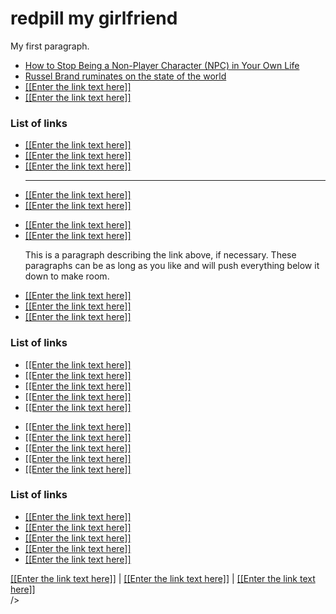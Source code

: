 <html>
	
<link rel='stylesheet' href='index.css'/>
<h1>redpill my girlfriend</h1>
<p >My first paragraph.</p>

    
<div id="left-column">
		<ul>
    
<li><a href="https://fee.org/articles/how-to-stop-being-a-non-player-character-npc-in-your-own-life/">How to Stop Being a Non-Player Character (NPC) in Your Own Life</a></li>
			
<li><a href="https://www.netflix.com/title/80187306">Russel Brand ruminates on the state of the world</a></li>
			<li><a href="[[Enter the URL here]]">[[Enter the link text here]]</a></li>
			<li><a href="[[Enter the URL here]]">[[Enter the link text here]]</a></li>
       </ul>

<h3>List of links</h3>
        
<ul>
            <li><a href="[[Enter the URL here]]">[[Enter the link text here]]</a></li>
			<li><a href="[[Enter the URL here]]">[[Enter the link text here]]</a></li>
			<li><a href="[[Enter the URL here]]">[[Enter the link text here]]</a></li>
			<hr>
			<li><a href="[[Enter the URL here]]">[[Enter the link text here]]</a></li>
			<li><a href="[[Enter the URL here]]">[[Enter the link text here]]</a></li>
        </ul>
        
 </div>
    
<div id="middle-column">
        <ul>   
			<li><a href="[[Enter the URL here]]">[[Enter the link text here]]</a></li>
			<li><a href="[[Enter the URL here]]">[[Enter the link text here]]</a>
			<p>This is a paragraph describing the link above, if necessary. These paragraphs can be as long as you like and will push everything below it down to make room.</p></li>
			<li><a href="[[Enter the URL here]]">[[Enter the link text here]]</a></li>
			<li><a href="[[Enter the URL here]]">[[Enter the link text here]]</a></li>
			<li><a href="[[Enter the URL here]]">[[Enter the link text here]]</a></li>
    	</ul>
        
<h3>List of links</h3>

  <ul>
            <li><a href="[[Enter the URL here]]">[[Enter the link text here]]</a></li>
			<li><a href="[[Enter the URL here]]">[[Enter the link text here]]</a></li>
			<li><a href="[[Enter the URL here]]">[[Enter the link text here]]</a></li>
			<li><a href="[[Enter the URL here]]">[[Enter the link text here]]</a></li>
			<li><a href="[[Enter the URL here]]">[[Enter the link text here]]</a></li>
        </ul>

</div>
    
<div id="right-column">
    
  <ul>    
            <li><a href="[[Enter the URL here]]">[[Enter the link text here]]</a></li>
			<li><a href="[[Enter the URL here]]">[[Enter the link text here]]</a></li>
			<li><a href="[[Enter the URL here]]">[[Enter the link text here]]</a></li>
			<li><a href="[[Enter the URL here]]">[[Enter the link text here]]</a></li>
			<li><a href="[[Enter the URL here]]">[[Enter the link text here]]</a></li>
        </ul>
        
<h3>List of links</h3>
<ul>
            <li><a href="[[Enter the URL here]]">[[Enter the link text here]]</a></li>
			<li><a href="[[Enter the URL here]]">[[Enter the link text here]]</a></li>
			<li><a href="[[Enter the URL here]]">[[Enter the link text here]]</a></li>
			<li><a href="[[Enter the URL here]]">[[Enter the link text here]]</a></li>
			<li><a href="[[Enter the URL here]]">[[Enter the link text here]]</a></li>
        </ul>
</div>
    <div id="footer">
		<a href="[[Enter the URL here]]">[[Enter the link text here]]</a> | <a href="[[Enter the URL here]]">[[Enter the link text here]]</a> | <a href="[[Enter the URL here]]">[[Enter the link text here]]</a>
    </div>
    
</body>
 />
</html>
